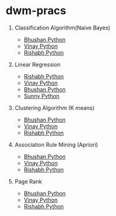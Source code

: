 # dwm-pracs

1. Classification Algorithm(Naive Bayes)
    - [Bhushan Python](https://github.com/bhushan-borole/dwm-pracs/blob/master/naive_bayes/naive_bayes_pandas.py)
    - [Vinay Python](https://github.com/bhushan-borole/dwm-pracs/blob/master/naive_bayes/nb_csv_vinay.py)  
    - [Rishabh Python](https://github.com/bhushan-borole/dwm-pracs/blob/master/naive_bayes/nb_rishabh.py)  
  
2. Linear Regression
    - [Rishabh Python](https://github.com/bhushan-borole/dwm-pracs/tree/master/linear_regression/rishabh/linear_regression.py)
    - [Vinay Python](https://github.com/vinay-deshmukh/DWM_Codes/blob/master/dwm-linear-regression/lin_reg.py)  
    - [Bhushan Python](https://github.com/bhushan-borole/dwm-pracs/tree/master/linear_regression/bhushan/linear_reg.py)
    - [Sunny Python](https://github.com/bhushan-borole/dwm-pracs/blob/master/linear_regression/sunny/linear_reg.py)

3. Clustering Algorithm (K means)
    - [Bhushan Python](https://github.com/bhushan-borole/dwm-pracs/blob/master/clustering/kmeans_clustering.py)
    - [Vinay Python](https://github.com/vinay-deshmukh/DWM_Codes/blob/master/dwm-kmeans/kmeans_new.py)
    - [Rishabh Python](https://github.com/bhushan-borole/dwm-pracs/blob/master/clustering/kmeans_clustering_rishabh.py)

4. Association Rule Mining (Apriori)
   - [Bhushan Python](https://github.com/bhushan-borole/dwm-pracs/tree/master/apriori/apriori.py)
   - [Vinay Python](https://github.com/vinay-deshmukh/DWM_Codes/blob/master/dwm-apriori-algorithm/apriori_new.py)
   - [Rishabh Python](https://github.com/RishabhBhatnagar/TE/blob/master/dwm/apriori/associate_rule_mining.py)

5. Page Rank
   - [Bhushan Python](https://github.com/bhushan-borole/dwm-pracs/tree/master/pagerank/pagerank.py)
   - [Vinay Python](https://github.com/vinay-deshmukh/DWM_Codes/blob/master/dwm-page-rank/page_rank.py)
   - [Rishabh Python](https://github.com/RishabhBhatnagar/TE/blob/master/dwm/pagerank/pagerank.py)
